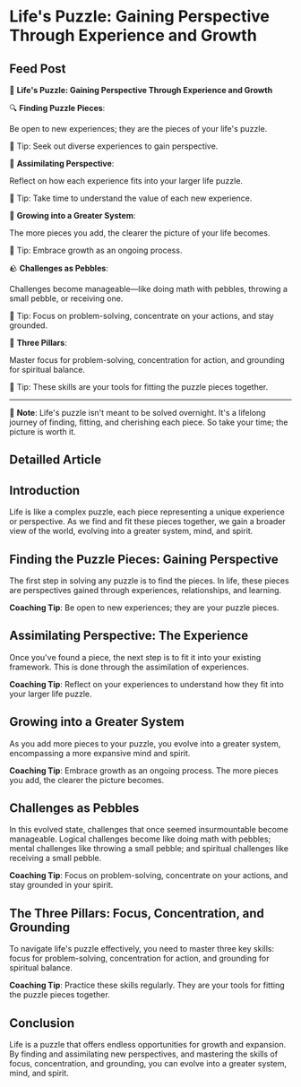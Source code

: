 # Life's Puzzle: Gaining Perspective Through Experience and Growth

## Feed Post

🧩 **Life's Puzzle: Gaining Perspective Through Experience and Growth**

🔍 **Finding Puzzle Pieces**:

Be open to new experiences; they are the pieces of your life's puzzle.

🎯 Tip: Seek out diverse experiences to gain perspective.

🤔 **Assimilating Perspective**:

Reflect on how each experience fits into your larger life puzzle.

🎯 Tip: Take time to understand the value of each new experience.

🌱 **Growing into a Greater System**:

The more pieces you add, the clearer the picture of your life becomes.

🎯 Tip: Embrace growth as an ongoing process.

🪨 **Challenges as Pebbles**:

Challenges become manageable—like doing math with pebbles, throwing a small pebble, or receiving one.

🎯 Tip: Focus on problem-solving, concentrate on your actions, and stay grounded.

🎯 **Three Pillars**:

Master focus for problem-solving, concentration for action, and grounding for spiritual balance.

🎯 Tip: These skills are your tools for fitting the puzzle pieces together.

---

📝 **Note**: Life's puzzle isn't meant to be solved overnight. It's a lifelong journey of finding, fitting, and cherishing each piece. So take your time; the picture is worth it.

## Detailled Article

## **Introduction**

Life is like a complex puzzle, each piece representing a unique experience or perspective. As we find and fit these pieces together, we gain a broader view of the world, evolving into a greater system, mind, and spirit.

## **Finding the Puzzle Pieces: Gaining Perspective**

The first step in solving any puzzle is to find the pieces. In life, these pieces are perspectives gained through experiences, relationships, and learning.

**Coaching Tip**: Be open to new experiences; they are your puzzle pieces.

## **Assimilating Perspective: The Experience**

Once you've found a piece, the next step is to fit it into your existing framework. This is done through the assimilation of experiences.

**Coaching Tip**: Reflect on your experiences to understand how they fit into your larger life puzzle.

## **Growing into a Greater System**

As you add more pieces to your puzzle, you evolve into a greater system, encompassing a more expansive mind and spirit.

**Coaching Tip**: Embrace growth as an ongoing process. The more pieces you add, the clearer the picture becomes.

## **Challenges as Pebbles**

In this evolved state, challenges that once seemed insurmountable become manageable. Logical challenges become like doing math with pebbles; mental challenges like throwing a small pebble; and spiritual challenges like receiving a small pebble.

**Coaching Tip**: Focus on problem-solving, concentrate on your actions, and stay grounded in your spirit.

## **The Three Pillars: Focus, Concentration, and Grounding**

To navigate life's puzzle effectively, you need to master three key skills: focus for problem-solving, concentration for action, and grounding for spiritual balance.

**Coaching Tip**: Practice these skills regularly. They are your tools for fitting the puzzle pieces together.

## **Conclusion**

Life is a puzzle that offers endless opportunities for growth and expansion. By finding and assimilating new perspectives, and mastering the skills of focus, concentration, and grounding, you can evolve into a greater system, mind, and spirit.